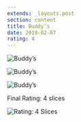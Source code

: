```yaml
---
extends: _layouts.post
section: content
title: Buddy’s
date: 2019-02-07
rating: 4
---
```


![Buddy’s](https://64.media.tumblr.com/1ca2fe7416deac231065b2b1a56dcdc3/2bf1eb7b0795b3db-c4/s540x810/cb858d78da99aa1e47086639f48cc568ee27d7fa.jpg)

![Buddy’s](https://64.media.tumblr.com/d1cc3871f9e49355cb49a3c21ee7bb6b/2bf1eb7b0795b3db-70/s540x810/e653ad155dc0cac7c7452d6aca90f773fd4e23f7.jpg)

![Buddy’s](https://64.media.tumblr.com/e16addb47b0836451efc07ebe6601d3b/2bf1eb7b0795b3db-f4/s540x810/6d7e02b19a5bf8f3fa143b3cfb129d7196a51c32.jpg)

Final Rating: 4 slices

![Rating: 4 Slices](/assets/img/pizza4_sm.jpg)